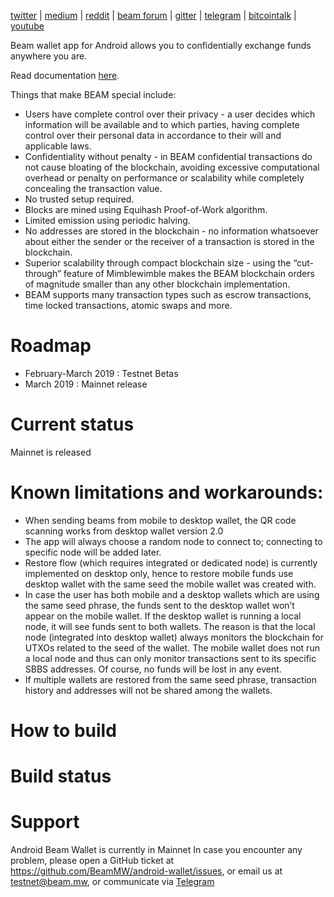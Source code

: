 [twitter](https://twitter.com/beamprivacy) | [medium](https://medium.com/beam-mw) | [reddit](https://www.reddit.com/r/beamprivacy/) | [beam forum](http://forum.beam.mw) | [gitter](https://gitter.im/beamprivacy/Lobby) | [telegram](https://t.me/BeamPrivacy) | [bitcointalk](https://bitcointalk.org/index.php?topic=5052151.0) | [youtube](https://www.youtube.com/@beamprivacy)

Beam wallet app for Android allows you to confidentially exchange funds anywhere you are.

Read documentation [here](https://beam.mw/docs/mobile).

Things that make BEAM special include:

* Users have complete control over their privacy - a user decides which information will be available and to which parties, having complete control over their personal data in accordance to their will and applicable laws.
* Confidentiality without penalty - in BEAM confidential transactions do not cause bloating of the blockchain, avoiding excessive computational overhead or penalty on performance or scalability while completely concealing the transaction value.
* No trusted setup required.
* Blocks are mined using Equihash Proof-of-Work algorithm.
* Limited emission using periodic halving.
* No addresses are stored in the blockchain - no information whatsoever about either the sender or the receiver of a transaction is stored in the blockchain.
* Superior scalability through compact blockchain size - using the “cut-through” feature of Mimblewimble makes the BEAM blockchain orders of magnitude smaller than any other blockchain implementation.
* BEAM supports many transaction types such as escrow transactions, time locked transactions, atomic swaps and more.


# Roadmap
- February-March 2019    : Testnet Betas
- March 2019       : Mainnet release

# Current status
Mainnet is released

# Known limitations and workarounds:
- When sending beams from mobile to desktop wallet, the QR code scanning works from desktop wallet version 2.0
- The app will always choose a random node to connect to; connecting to specific node will be added later.
- Restore flow (which requires integrated or dedicated node) is currently implemented on desktop only, hence to restore mobile funds use desktop wallet with the same seed the mobile wallet was created with.
- In case the user has both mobile and a desktop wallets which are using the same seed phrase, the funds sent to the desktop wallet won’t appear on the mobile wallet. If the desktop wallet is running a local node, it will see funds sent to both wallets. The reason is that the local node (integrated into desktop wallet) always monitors the blockchain for UTXOs related to the seed of the wallet. The mobile wallet does not run a local node and thus can only monitor transactions sent to its specific SBBS addresses. Of course, no funds will be lost in any event.
- If multiple wallets are restored from the same seed phrase, transaction history and addresses will not be shared among the wallets.


# How to build

# Build status

# Support
Android Beam Wallet is currently in Mainnet In case you encounter any problem, please open a GitHub ticket at https://github.com/BeamMW/android-wallet/issues, or email us at testnet@beam.mw, or communicate via [Telegram](https://t.me/joinchat/DNuv_REgViDpHhj3U7ylxA)
